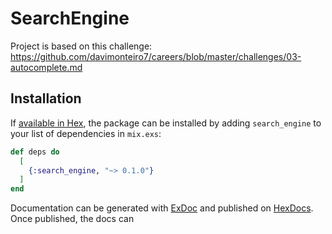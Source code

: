 # SearchEngine

Project is based on this challenge:  https://github.com/davimonteiro7/careers/blob/master/challenges/03-autocomplete.md

## Installation

If [available in Hex](https://hex.pm/docs/publish), the package can be installed
by adding `search_engine` to your list of dependencies in `mix.exs`:

```elixir
def deps do
  [
    {:search_engine, "~> 0.1.0"}
  ]
end
```

Documentation can be generated with [ExDoc](https://github.com/elixir-lang/ex_doc)
and published on [HexDocs](https://hexdocs.pm). Once published, the docs can

